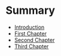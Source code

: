 # Summary

* [Introduction](README.md)
* [First Chapter](chapter1.md)
* [Second Chapter](second_chapter.md)
* [Third Chapter](thirdchapter_md.md)

